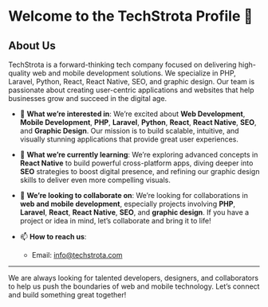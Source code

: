 # Welcome to the TechStrota Profile 👋

## About Us
TechStrota is a forward-thinking tech company focused on delivering high-quality web and mobile development solutions. We specialize in PHP, Laravel, Python, React, React Native, SEO, and graphic design. Our team is passionate about creating user-centric applications and websites that help businesses grow and succeed in the digital age.

- 👀 **What we’re interested in**: 
  We’re excited about **Web Development**, **Mobile Development**, **PHP**, **Laravel**, **Python**, **React**, **React Native**, **SEO**, and **Graphic Design**. Our mission is to build scalable, intuitive, and visually stunning applications that provide great user experiences.

- 🌱 **What we’re currently learning**: 
  We’re exploring advanced concepts in **React Native** to build powerful cross-platform apps, diving deeper into **SEO** strategies to boost digital presence, and refining our graphic design skills to deliver even more compelling visuals.

- 💞️ **We’re looking to collaborate on**: 
  We’re looking for collaborations in **web and mobile development**, especially projects involving **PHP**, **Laravel**, **React**, **React Native**, **SEO**, and **graphic design**. If you have a project or idea in mind, let’s collaborate and bring it to life!

- 📫 **How to reach us**: 
  - Email: [info@techstrota.com](mailto:info@techstrota.com)

---

We are always looking for talented developers, designers, and collaborators to help us push the boundaries of web and mobile technology. Let’s connect and build something great together!
